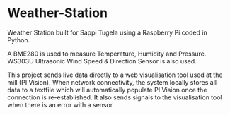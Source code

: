 # Weather-Station
Weather Station built for Sappi Tugela using a Raspberry Pi coded in Python.

A BME280 is used to measure Temperature, Humidity and Pressure.
WS303U Ultrasonic Wind Speed & Direction Sensor is also used.

This project sends live data directly to a web visualisation tool used at the mill (PI Vision).
When network connectivity, the system locally stores all data to a textfile which will automatically populate PI Vision once the connection is re-established. 
It also sends signals to the visualisation tool when there is an error with a sensor.
